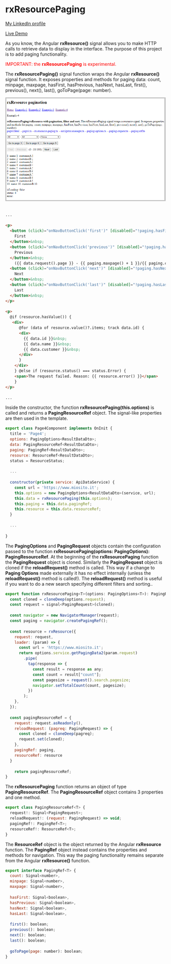 # rxResourcePaging

[My LinkedIn profile](https://www.linkedin.com/in/stefano-marchisio-sviluppatore-web-angular-javascript-aspnet-fullstack/)

[Live Demo](https://www.stefanomarchisio.it/AppResource/index.html)

 As you know, the Angular **rxResource()** signal allows you to make HTTP calls to retrieve data to display in the interface. The purpose of this project is to add paging functionality.

 <font color="red">IMPORTANT: the **rxResourcePaging** is experimental.</font> 
 
 The **rxResourcePaging()** signal function wraps the Angular **rxResource()** signal function. It exposes properties and methods for paging data: count, minpage, maxpage, hasFirst, hasPrevious, hasNext, hasLast, first(), previous(), next(), last(), goToPage(page: number).

![rxResourcePaging](/screenshot/image1.png)

```html

...

<p>
  <button (click)="onNavButtonClick('first')" [disabled]="!paging.hasFirst()">
    First
  </button>&nbsp;
  <button (click)="onNavButtonClick('previous')" [disabled]="!paging.hasPrevious()">
    Previous
  </button>&nbsp;
    ({{ data.request().page }} - {{ paging.maxpage() + 1 }}/{{ paging.count() }})&nbsp;
  <button (click)="onNavButtonClick('next')" [disabled]="!paging.hasNext()">
    Next
  </button>&nbsp;
  <button (click)="onNavButtonClick('last')" [disabled]="!paging.hasLast()">
    Last
  </button>&nbsp;
</p>

<p>
  @if (resource.hasValue()) {
   <div>
      @for (data of resource.value()?.items; track data.id) {
      <div>
        {{ data.id }}&nbsp;
        {{ data.name }}&nbsp;
        {{ data.customer }}&nbsp;
      </div>
      }
    </div>
    } @else if (resource.status() === status.Error) {
    <span>The request failed. Reason: {{ resource.error() }}</span>
    }
</p>

...

```

Inside the constructor, the function **rxResourcePaging(this.options)** is called and returns a **PagingResourceRef<T>** object. The signal-like properties are then used in the template.

```js
export class Page4Component implements OnInit {
  title = 'Page4';
  options: PagingOptions<ResultDataDto>;
  data: PagingResourceRef<ResultDataDto>;
  paging: PagingRef<ResultDataDto>;
  resource: ResourceRef<ResultDataDto>;
  status = ResourceStatus;
  
  ...

  constructor(private service: ApiDataService) {
    const url = 'https://www.miosito.it';
    this.options = new PagingOptions<ResultDataDto>(service, url);
    this.data = rxResourcePaging(this.options);
    this.paging = this.data.pagingRef;
    this.resource = this.data.resourceRef;
  }

  ...

}
```

The **PagingOptions<T>** and **PagingRequest** objects contain the configuration passed to the function **rxResourcePaging<T>(options: PagingOptions<T>): PagingResourceRef<T>**. At the beginning of the **rxResourcePaging** function the **PagingRequest** object is cloned. Similarly the **PagingRequest** object is cloned if the **reloadRequest()** method is called. This way if a change to **Paging Options<T>** made externally it has no effect internally (unless the **reloadRequest()** method is called!). The **reloadRequest()** method is useful if you want to do a new search specifying different filters and sorting..

```js
export function rxResourcePaging<T>(options: PagingOptions<T>): PagingResourceRef<T> {
  const cloned = cloneDeep(options.request);
  const request = signal<PagingRequest>(cloned);

  const navigator = new NavigatorManager(request);
  const paging = navigator.createPagingRef();

  const resource = rxResource({
    request: request,
    loader: (param) => {
      const url = 'https://www.miosito.it';
      return options.service.getPagingData2(param.request)
        .pipe(
          tap(response => {
            const result = response as any;
            const count = result["count"];
            const pagesize = request().search.pagesize;
            navigator.setTotalCount(count, pagesize);
          })
        );
    },
  });

  const pagingResourceRef = {
    request: request.asReadonly(),
    reloadRequest: (pagreq: PagingRequest) => {
      const cloned = cloneDeep(pagreq);
      request.set(cloned);
    },
    pagingRef: paging,
    resourceRef: resource
  }

	return pagingResourceRef;
}
```
The **rxResourcePaging** function returns an object of type **PagingResourceRef<T>**. The **PagingResourceRef<T>** object contains 3 properties and one method. 

```js
export class PagingResourceRef<T> {
  request!: Signal<PagingRequest>;
  reloadRequest!: (request: PagingRequest) => void;
  pagingRef!: PagingRef<T>;
  resourceRef!: ResourceRef<T>;
}
```

The **ResourceRef<T>** object is the object returned by the Angular **rxResource** function. The **PagingRef<T>** object instead contains the properties and methods for navigation. This way the paging functionality remains separate from the Angular **rxResource()** function.

```js
export interface PagingRef<T> {
  count: Signal<number>,
  minpage: Signal<number>,
  maxpage: Signal<number>,

  hasFirst: Signal<boolean>,
  hasPrevious: Signal<boolean>,
  hasNext: Signal<boolean>,
  hasLast: Signal<boolean>,

  first(): boolean;
  previous(): boolean;
  next(): boolean;
  last(): boolean;

  goToPage(page: number): boolean;
}
```
